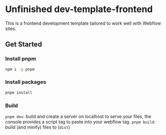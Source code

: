 # Unfinished dev-template-frontend

This is a frontend development template tailored to work well with Webflow sites.

## Get Started

### Install pnpm

```bash
npm i -g pnpm
```

### Install packages

```bash
pnpm install
```

### Build

`pnpm dev`: build and create a server on localhost to serve your files, the console provides a script tag to paste into your webflow <head> tag.
`pnpm build`: build (and minify) files to (`dist`)
